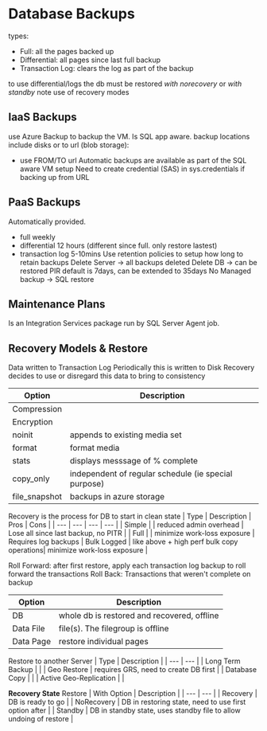 # Database Backups
types:
- Full: all the pages backed up
- Differential: all pages since last full backup
- Transaction Log: clears the log as part of the backup

to use differential/logs the db must be restored *with norecovery* or *with standby*
note use of recovery modes

## IaaS Backups
use Azure Backup to backup the VM. Is SQL app aware.
backup locations include disks or to url (blob storage):
- use FROM/TO url
Automatic backups are available as part of the SQL aware VM setup
Need to create credential (SAS) in sys.credentials if backing up from URL

## PaaS Backups
Automatically provided. 
- full weekly
- differential 12 hours  (different since full. only restore lastest)
- transaction log 5-10mins
Use retention policies to setup how long to retain backups
Delete Server -> all backups deleted
Delete DB -> can be restored
PIR default is 7days, can be extended to 35days
No Managed backup -> SQL restore

## Maintenance Plans
Is an Integration Services package run by SQL Server Agent job.


## Recovery Models & Restore
Data written to Transaction Log
Periodically this is written to Disk
Recovery decides to use or disregard this data to bring to consistency

| Option | Description |
| --- | --- |
| Compression |  | 
| Encryption |  | 
| noinit | appends to existing media set  | 
| format | format media | 
| stats | displays messsage of % complete |
| copy_only | independent of regular schedule (ie special purpose) | 
| file_snapshot | backups in azure storage |

Recovery is the process for DB to start in clean state
| Type | Description | Pros | Cons |
| --- | --- | --- | --- |
| Simple | | reduced admin overhead | Lose all since last backup, no PITR |
| Full | | minimize work-loss exposure | Requires log backups
| Bulk Logged | like above + high perf bulk copy operations| minimize work-loss exposure | 

Roll Forward: after first restore, apply each transaction log backup to roll forward the transactions
Roll Back: Transactions that weren't complete on backup

| Option | Description |
| --- | --- |
| DB | whole db is restored and recovered, offline | 
| Data File | file(s). The filegroup is offline |
| Data Page | restore individual pages |

Restore to another Server
| Type | Description |
| --- | --- |
| Long Term Backup |  | 
| Geo Restore | requires GRS, need to create DB first |
| Database Copy |  |
| Active Geo-Replication |  |


**Recovery State**
Restore
| With Option | Description |
| --- | --- |
| Recovery | DB is ready to go |
| NoRecovery | DB in restoring state, need to use first option after |
| Standby | DB in standby state, uses standby file to allow undoing of restore |